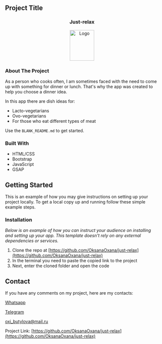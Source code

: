 <!-- PROJECT LOGO -->

## Project Title

 <h3 align="center">Just-relax</h3>
<div align="center">
  <a href="https://github.com/OksanaOxana/my-portfolio/blob/main/photo_2023-08-19_13-54-31.jpg">
    <img src="https://github.com/OksanaOxana/just-relax/blob/main/young-woman-practicing-meditation.jpg" alt="Logo" width="80" height="100">
  </a>
</div> 


<!-- ABOUT THE PROJECT -->

### About The Project


As a person who cooks often, I am sometimes faced with the need to come up with something for dinner or lunch. 
That's why the app was created to help you choose a dinner idea.

In this app there are dish ideas for:
* Lacto-vegetarians
* Ovo-vegetarians
* For those who eat different types of meat

Use the `BLANK_README.md` to get started.


### Built With


* HTML/CSS
* Bootstrap
* JavaScript
* GSAP


<!-- GETTING STARTED -->
## Getting Started

This is an example of how you may give instructions on setting up your project locally.
To get a local copy up and running follow these simple example steps.


### Installation

_Below is an example of how you can instruct your audience on installing and setting up your app. This template doesn't rely on any external dependencies or services._

1. Clone the repo at [https://github.com/OksanaOxana/just-relax](https://github.com/OksanaOxana/just-relax)
2. In the terminal you need to paste the copied link to the project
3. Next, enter the cloned folder and open the code


<!-- CONTACT -->
## Contact


If you have any comments on my project, here are my contacts:

[Whatsapp](https://wa.me/+375299779119)

[Telegram](https://t.me/OxanaAksana)

[oxi_butylova@mail.ru](https://oxi_butylova@mail.ru)

Project Link: [https://github.com/OksanaOxana/just-relax](https://github.com/OksanaOxana/just-relax)
